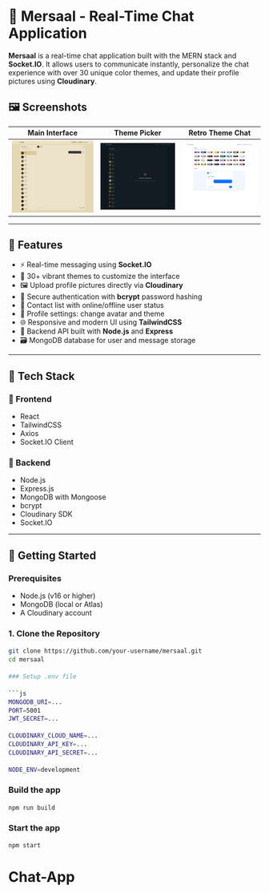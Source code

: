 # 💬 Mersaal - Real-Time Chat Application

**Mersaal** is a real-time chat application built with the MERN stack and **Socket.IO**. It allows users to communicate instantly, personalize the chat experience with over 30 unique color themes, and update their profile pictures using **Cloudinary**.

## 🖼️ Screenshots

| Main Interface   | Theme Picker       | Retro Theme Chat  |
| ---------------- | ------------------ | ----------------- |
| ![Chat](sc1.png) | ![Themes](sc2.png) | ![Retro](sc3.png) |

---

## 🌟 Features

- ⚡ Real-time messaging using **Socket.IO**
- 🎨 30+ vibrant themes to customize the interface
- 🖼️ Upload profile pictures directly via **Cloudinary**
- 🔐 Secure authentication with **bcrypt** password hashing
- 📃 Contact list with online/offline user status
- 🧑 Profile settings: change avatar and theme
- 🌐 Responsive and modern UI using **TailwindCSS**
- 📁 Backend API built with **Node.js** and **Express**
- 🗃️ MongoDB database for user and message storage

---

## 🧰 Tech Stack

### 🔹 Frontend

- React
- TailwindCSS
- Axios
- Socket.IO Client

### 🔸 Backend

- Node.js
- Express.js
- MongoDB with Mongoose
- bcrypt
- Cloudinary SDK
- Socket.IO

---

## 🚀 Getting Started

### Prerequisites

- Node.js (v16 or higher)
- MongoDB (local or Atlas)
- A Cloudinary account

### 1. Clone the Repository

````bash
git clone https://github.com/your-username/mersaal.git
cd mersaal

### Setup .env file

```js
MONGODB_URI=...
PORT=5001
JWT_SECRET=...

CLOUDINARY_CLOUD_NAME=...
CLOUDINARY_API_KEY=...
CLOUDINARY_API_SECRET=...

NODE_ENV=development
````

### Build the app

```shell
npm run build
```

### Start the app

```shell
npm start
```

# Chat-App
